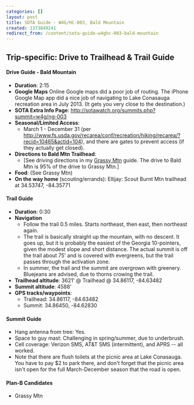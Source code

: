 ```yaml
---
categories: []
layout: post
title: SOTA Guide - W4G/HC-003, Bald Mountain
created: 1373849241
redirect_from: /content/sota-guide-w4ghc-003-bald-mountain
---
```

Trip-specific: Drive to Trailhead & Trail Guide
--------------------------------------------------------

#### Drive Guide - Bald Mountain

* **Duration**: 2:15
* **Google Maps** Online Google maps did a poor job of routing.  The iPhone Google Map app did a nice job of navigating to Lake Conasauga recreation area in July 2013.  (It gets you very close to the destination.) 
* **SOTA Extra Info Page**: http://sotawatch.org/summits.php?summit=w4g/ng-003
* **Seasonal/Limited Access**:
    * March 1 - December 31 (per http://www.fs.usda.gov/recarea/conf/recreation/hiking/recarea/?recid=10465&actid=104), and there are gates to prevent access (if they actually get closed).
* **Directions to Bald Mtn Trailhead**:
    * [See driving directions in my [Grassy Mtn](/content/sota-guide-w4ghc-007-grassy-mountain) guide.  The drive to Bald Mtn is 95% of the drive to Grassy Mtn.]
* **Food**: (See Grassy Mtn)
* **On the way home** (scouting/errands): Ellijay: Scout Burnt Mtn trailhead at 34.53747, -84.35771

#### Trail Guide

* **Duration**: 0:30
* **Navigation**
    * Follow the trail 0.5 miles. Starts northeast, then east, then northeast again.
    * The trail is basically straight up the mountain, with no descent.  It goes up, but it is probably the easiest of the Georgia 10-pointers, given the modest slope and short distance.  The actual summit is off the trail about 75' and is covered with evergreens, but the trail passes through the activation zone.
    * In summer, the trail and the summit are overgrown with greenery.  Bluejeans are advised, due to thorns crowing the trail.
* **Trailhead altitude**: 3621' @ Trailhead @ 34.86117, -84.63482
* **Summit altitude**: 4588'
* **GPS tracks/waypoints**:
    * Trailhead: 34.86117, -84.63482
    * Summit: 34.86450, -84.62830

#### Summit Guide

* Hang antenna from tree: Yes.
* Space to guy mast: Challenging in spring/summer, due to underbrush.
* Cell coverage: Verizon SMS, AT&T SMS (intermittent), and APRS -- all worked.
* Note that there are flush toilets at the picnic area at Lake Conasauga.  You have to pay $2 to park there, and don't forget that the picnic area isn't open for the full March-December season that the road is open.

#### Plan-B Candidates

* Grassy Mtn
